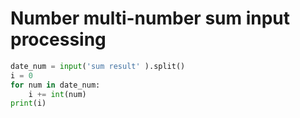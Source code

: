 Number multi-number sum input processing
====

```python
date_num = input('sum result' ).split()
i = 0
for num in date_num:
    i += int(num)
print(i)
```